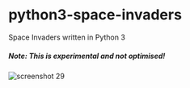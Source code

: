# python3-space-invaders

Space Invaders written in Python 3

##### Note: This is experimental and not optimised!

![screenshot 29](https://cloud.githubusercontent.com/assets/1466920/20732319/754e4344-b68e-11e6-9b74-653128c85ec8.png)